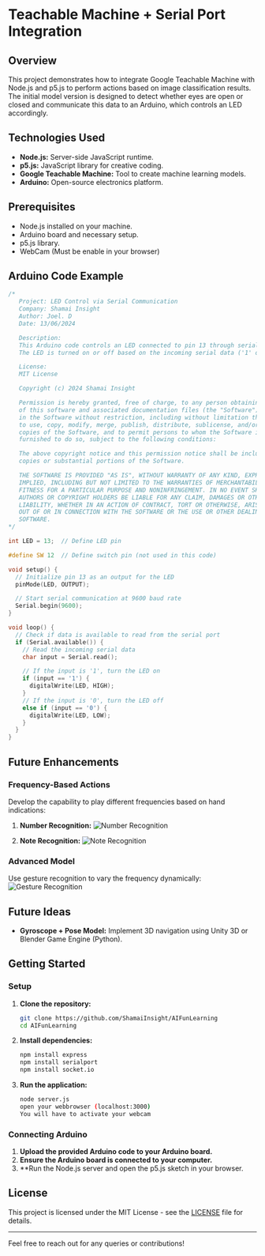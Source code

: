 
# Teachable Machine + Serial Port Integration

## Overview

This project demonstrates how to integrate Google Teachable Machine with Node.js and p5.js to perform actions based on image classification results. The initial model version is designed to detect whether eyes are open or closed and communicate this data to an Arduino, which controls an LED accordingly.

## Technologies Used

- **Node.js:** Server-side JavaScript runtime.
- **p5.js:** JavaScript library for creative coding.
- **Google Teachable Machine:** Tool to create machine learning models.
- **Arduino:** Open-source electronics platform.

## Prerequisites

- Node.js installed on your machine.
- Arduino board and necessary setup.
- p5.js library.
- WebCam (Must be enable in your browser)

## Arduino Code Example

```c
/*
   Project: LED Control via Serial Communication
   Company: Shamai Insight
   Author: Joel. D
   Date: 13/06/2024

   Description:
   This Arduino code controls an LED connected to pin 13 through serial communication.
   The LED is turned on or off based on the incoming serial data ('1' or '0').

   License:
   MIT License

   Copyright (c) 2024 Shamai Insight

   Permission is hereby granted, free of charge, to any person obtaining a copy
   of this software and associated documentation files (the "Software"), to deal
   in the Software without restriction, including without limitation the rights
   to use, copy, modify, merge, publish, distribute, sublicense, and/or sell
   copies of the Software, and to permit persons to whom the Software is
   furnished to do so, subject to the following conditions:

   The above copyright notice and this permission notice shall be included in all
   copies or substantial portions of the Software.

   THE SOFTWARE IS PROVIDED "AS IS", WITHOUT WARRANTY OF ANY KIND, EXPRESS OR
   IMPLIED, INCLUDING BUT NOT LIMITED TO THE WARRANTIES OF MERCHANTABILITY,
   FITNESS FOR A PARTICULAR PURPOSE AND NONINFRINGEMENT. IN NO EVENT SHALL THE
   AUTHORS OR COPYRIGHT HOLDERS BE LIABLE FOR ANY CLAIM, DAMAGES OR OTHER
   LIABILITY, WHETHER IN AN ACTION OF CONTRACT, TORT OR OTHERWISE, ARISING FROM,
   OUT OF OR IN CONNECTION WITH THE SOFTWARE OR THE USE OR OTHER DEALINGS IN THE
   SOFTWARE.
*/

int LED = 13;  // Define LED pin

#define SW 12  // Define switch pin (not used in this code)

void setup() {
  // Initialize pin 13 as an output for the LED
  pinMode(LED, OUTPUT);

  // Start serial communication at 9600 baud rate
  Serial.begin(9600);
}

void loop() {
  // Check if data is available to read from the serial port
  if (Serial.available()) {
    // Read the incoming serial data
    char input = Serial.read();

    // If the input is '1', turn the LED on
    if (input == '1') {
      digitalWrite(LED, HIGH);
    }
    // If the input is '0', turn the LED off
    else if (input == '0') {
      digitalWrite(LED, LOW);
    }
  }
}
```

## Future Enhancements

### Frequency-Based Actions
Develop the capability to play different frequencies based on hand indications:
1. **Number Recognition:**
   ![Number Recognition](https://github.com/ShamaiInsight/AIFunLearning/assets/124437297/6d4d2f70-4c64-476f-b2d3-a115814bcc34)

2. **Note Recognition:**
   ![Note Recognition](https://github.com/ShamaiInsight/AIFunLearning/assets/124437297/7f4de9de-53d3-4303-97e8-10cc4fcc82cb)

### Advanced Model
Use gesture recognition to vary the frequency dynamically:
![Gesture Recognition](https://github.com/ShamaiInsight/AIFunLearning/assets/124437297/0cfbdaf6-be8e-4ddc-8152-9ac1b612f61c)

## Future Ideas
- **Gyroscope + Pose Model:**
  Implement 3D navigation using Unity 3D or Blender Game Engine (Python).

## Getting Started

### Setup
1. **Clone the repository:**
   ```sh
   git clone https://github.com/ShamaiInsight/AIFunLearning
   cd AIFunLearning
   ```

2. **Install dependencies:**
   ```sh
   npm install express
   npm install serialport
   npm install socket.io
   ```

3. **Run the application:**
   ```sh
   node server.js
   open your webbrowser (localhost:3000)
   You will have to activate your webcam
   ```

### Connecting Arduino
1. **Upload the provided Arduino code to your Arduino board.**
2. **Ensure the Arduino board is connected to your computer.**
3. **Run the Node.js server and open the p5.js sketch in your browser.

## License
This project is licensed under the MIT License - see the [LICENSE](https://github.com/ShamaiInsight/AIFunLearning/blob/master/license.txt) file for details.

---

Feel free to reach out for any queries or contributions!
